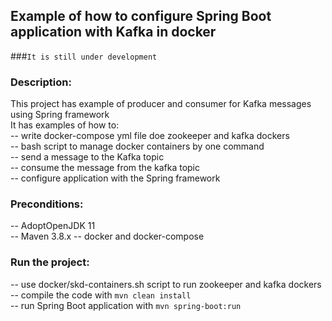 ## Example of how to configure Spring Boot application with Kafka in docker

###`It is still under development`

### Description:
This project has example of producer and consumer for Kafka messages using Spring framework      
It has examples of how to:      
-- write docker-compose yml file doe zookeeper and kafka dockers  
-- bash script to manage docker containers by one command  
-- send a message to the Kafka topic  
-- consume the message from the kafka topic  
-- configure application with the Spring framework  

### Preconditions:
-- AdoptOpenJDK 11  
-- Maven 3.8.x
-- docker and docker-compose

### Run the project:
-- use docker/skd-containers.sh script to run zookeeper and kafka dockers  
-- compile the code with `mvn clean install`  
-- run Spring Boot application with `mvn spring-boot:run`
